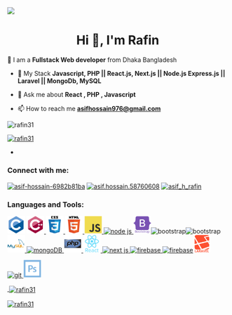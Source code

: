 <img height="400" width="auto" src="https://media.giphy.com/media/7ltN7lCgF2MQE/giphy.gif">
<h1 align="center">Hi 👋, I'm Rafin</h1>
<!--- <h3 align="center">A passionate Web developer from Bangladesh</h3>  --->


🔭 I am a **Fullstack Web developer** from Dhaka Bangladesh

- 🌱 My Stack **Javascript, PHP || React.js, Next.js || Node.js Express.js || Laravel || MongoDb, MySQL**

- 💬 Ask me about **React , PHP , Javascript**

- 📫 How to reach me **asifhossain976@gmail.com**


<p align="left"> <img src="https://komarev.com/ghpvc/?username=rafin31&label=Profile%20views&color=0e75b6&style=flat" alt="rafin31" /> </p>

<p align="left"> <a href="https://github.com/ryo-ma/github-profile-trophy"><img src="https://github-profile-trophy.vercel.app/?username=rafin31" alt="rafin31" /></a> </p>

- 

<h3 align="left">Connect with me:</h3>
<p align="left">
<a href="https://linkedin.com/in/asif-hossain-6982b81ba" target="blank"><img align="center" src="https://cdn.jsdelivr.net/npm/simple-icons@3.0.1/icons/linkedin.svg" alt="asif-hossain-6982b81ba" height="30" width="40" /></a>
<a href="https://fb.com/asif.hossain.58760608" target="blank"><img align="center" src="https://cdn.jsdelivr.net/npm/simple-icons@3.0.1/icons/facebook.svg" alt="asif.hossain.58760608" height="30" width="40" /></a>
<a href="https://instagram.com/asif_h_rafin" target="blank"><img align="center" src="https://cdn.jsdelivr.net/npm/simple-icons@3.0.1/icons/instagram.svg" alt="asif_h_rafin" height="30" width="40" /></a>
</p>

<h3 align="left">Languages and Tools:</h3>
<p align="left">  <img src="https://raw.githubusercontent.com/devicons/devicon/master/icons/c/c-original.svg" alt="c" width="40" height="40"/> </a> <a href="https://www.w3schools.com/cpp/" target="_blank"> <img src="https://raw.githubusercontent.com/devicons/devicon/master/icons/cplusplus/cplusplus-original.svg" alt="cplusplus" width="40" height="40"/> </a> <a href="https://www.w3schools.com/cs/" target="_blank"><img src="https://raw.githubusercontent.com/devicons/devicon/master/icons/css3/css3-original-wordmark.svg" alt="css3" width="40" height="40"/> </a> <a href="https://dotnet.microsoft.com/" target="_blank">   <img src="https://raw.githubusercontent.com/devicons/devicon/master/icons/html5/html5-original-wordmark.svg" alt="html5" width="40" height="40"/> </a> <a href="https://www.adobe.com/in/products/illustrator.html" target="_blank"> <a href="https://www.javascript" target="_blank"><img src="https://raw.githubusercontent.com/devicons/devicon/master/icons/javascript/javascript-original.svg" alt="javascript" width="40" height="40"/> </a> <a href="https://www.javascript" target="_blank"><img src="https://logosvector.net/wp-content/uploads/2015/09/nodejs-logo.png" alt="node js" width="40" height="40"/> </a> <img src="https://raw.githubusercontent.com/devicons/devicon/master/icons/bootstrap/bootstrap-plain-wordmark.svg" alt="bootstrap" width="40" height="40"/><img src="https://www.vectorlogo.zone/logos/tailwindcss/tailwindcss-ar21.png" alt="bootstrap" width="40" height="40"/><img src="https://seeklogo.com/images/M/material-design-logo-8BAFEFE50B-seeklogo.com.png" alt="bootstrap" width="40" height="40"/><a href="https://www.cprogramming.com/" target="_blank"> <a href="https://www.mysql.com/" target="_blank"> <img src="https://raw.githubusercontent.com/devicons/devicon/master/icons/mysql/mysql-original-wordmark.svg" alt="mysql" width="40" height="40"/> </a><a href="https://www.mysql.com/" target="_blank"> <img src="https://www.denodo.com/sites/default/files/public/images/mongo-db-logo.png" alt="mongoDB" width="40" height="40"/> </a><a href="https://www.oracle.com/" target="_blank">  <a href="https://www.photoshop.com/en" target="_blank"> <img src="https://raw.githubusercontent.com/devicons/devicon/master/icons/php/php-original.svg" alt="php" width="40" height="40"/> </a> <a href="https://reactjs.org/" target="_blank"> <img src="https://raw.githubusercontent.com/devicons/devicon/master/icons/react/react-original-wordmark.svg" alt="react" width="40" height="40"/> <a href="https://nextjs.org/" target="_blank"> <img src="https://upload.wikimedia.org/wikipedia/commons/thumb/8/8e/Nextjs-logo.svg/800px-Nextjs-logo.svg.png" alt="next js" width="40" height="40"/><a href="https://firebase.google.com/" target="_blank"> <img src="https://firebase.google.com/downloads/brand-guidelines/PNG/logo-vertical.png" alt="firebase" width="40" height="40"/><a href="https://firebase.google.com/" target="_blank"> <img src="https://w7.pngwing.com/pngs/1006/374/png-transparent-web-development-node-js-socket-io-javascript-network-socket-modernization-miscellaneous-logo-web-application.png" alt="firebase" width="40" height="40"/><img src="https://raw.githubusercontent.com/devicons/devicon/master/icons/laravel/laravel-plain-wordmark.svg" alt="laravel" width="40" height="40"/> </a> </p> <a href="https://getbootstrap.com" target="_blank">  <img src="https://www.vectorlogo.zone/logos/git-scm/git-scm-icon.svg" alt="git" width="40" height="40"/> </a> <a href="https://www.w3.org/html/" target="_blank">  <img src="https://raw.githubusercontent.com/devicons/devicon/master/icons/photoshop/photoshop-line.svg" alt="photoshop" width="40" height="40"/> </a> <a href="https://laravel.com/" target="_blank"> <p>&nbsp;<img align="center" src="https://github-readme-stats.vercel.app/api?username=rafin31&show_icons=true&locale=en" alt="rafin31" /></p> <p><img align="center" src="https://github-readme-streak-stats.herokuapp.com/?user=rafin31&" alt="rafin31" /></p>
